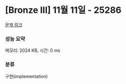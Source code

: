 # [Bronze III] 11월 11일 - 25286 

[문제 링크](https://www.acmicpc.net/problem/25286) 

### 성능 요약

메모리: 2024 KB, 시간: 0 ms

### 분류

구현(implementation)

